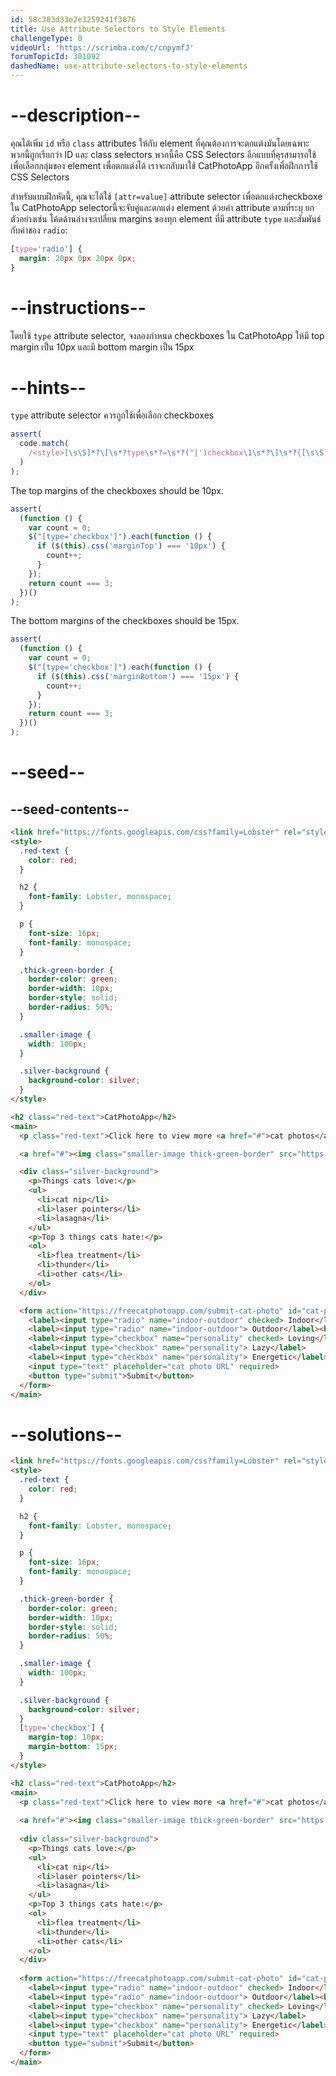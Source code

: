 ```yaml
---
id: 58c383d33e2e3259241f3076
title: Use Attribute Selectors to Style Elements
challengeType: 0
videoUrl: 'https://scrimba.com/c/cnpymfJ'
forumTopicId: 301092
dashedName: use-attribute-selectors-to-style-elements
---
```


# --description--

คุณได้เพิ่ม `id` หรือ `class` attributes ให้กับ element ที่คุณต้องการจะตกแต่งมันโดยเฉพาะ
พวกนี้ถูกเรียกว่า ID และ class selectors
พวกนี้คือ  CSS Selectors อีกแบบที่คุรสามารถใช้เพื่อเลือกกลุ่มของ element เพื่อตกแต่งได้
เราจะกลับมาใช้ CatPhotoApp อีกครั้งเพื่อฝึกการใช้ CSS Selectors

สำหรับแบบฝึกหัดนี้, คุณจะได้ใช้ `[attr=value]` attribute selector เพื่อตกแต่งcheckboxe ใน CatPhotoApp
selectorนี้จะจับคู่และตกแต่ง element ด้วยค่า attribute ตามที่ระบุ
ยกตัวอย่างเช่น โค้ดด้านล่างจะเปลี่ยน margins ของทุก element ที่มี attribute `type` และสัมพันธ์กับค่าของ `radio`:

```css
[type='radio'] {
  margin: 20px 0px 20px 0px;
}
```

# --instructions--

โดยใช้ `type` attribute selector, จงลองกำหนด checkboxes ใน CatPhotoApp ให้มี top margin เป็น 10px และมี bottom margin เป็น 15px

# --hints--

`type` attribute selector ควรถูกใช้เพื่อเลือก checkboxes

```js
assert(
  code.match(
    /<style>[\s\S]*?\[\s*?type\s*?=\s*?("|')checkbox\1\s*?\]\s*?{[\s\S]*?}[\s\S]*?<\/style>/gi
  )
);
```

The top margins of the checkboxes should be 10px.

```js
assert(
  (function () {
    var count = 0;
    $("[type='checkbox']").each(function () {
      if ($(this).css('marginTop') === '10px') {
        count++;
      }
    });
    return count === 3;
  })()
);
```

The bottom margins of the checkboxes should be 15px.

```js
assert(
  (function () {
    var count = 0;
    $("[type='checkbox']").each(function () {
      if ($(this).css('marginBottom') === '15px') {
        count++;
      }
    });
    return count === 3;
  })()
);
```

# --seed--

## --seed-contents--

```html
<link href="https://fonts.googleapis.com/css?family=Lobster" rel="stylesheet" type="text/css">
<style>
  .red-text {
    color: red;
  }

  h2 {
    font-family: Lobster, monospace;
  }

  p {
    font-size: 16px;
    font-family: monospace;
  }

  .thick-green-border {
    border-color: green;
    border-width: 10px;
    border-style: solid;
    border-radius: 50%;
  }

  .smaller-image {
    width: 100px;
  }

  .silver-background {
    background-color: silver;
  }
</style>

<h2 class="red-text">CatPhotoApp</h2>
<main>
  <p class="red-text">Click here to view more <a href="#">cat photos</a>.</p>

  <a href="#"><img class="smaller-image thick-green-border" src="https://cdn.freecodecamp.org/curriculum/cat-photo-app/relaxing-cat.jpg" alt="A cute orange cat lying on its back."></a>

  <div class="silver-background">
    <p>Things cats love:</p>
    <ul>
      <li>cat nip</li>
      <li>laser pointers</li>
      <li>lasagna</li>
    </ul>
    <p>Top 3 things cats hate:</p>
    <ol>
      <li>flea treatment</li>
      <li>thunder</li>
      <li>other cats</li>
    </ol>
  </div>

  <form action="https://freecatphotoapp.com/submit-cat-photo" id="cat-photo-form">
    <label><input type="radio" name="indoor-outdoor" checked> Indoor</label>
    <label><input type="radio" name="indoor-outdoor"> Outdoor</label><br>
    <label><input type="checkbox" name="personality" checked> Loving</label>
    <label><input type="checkbox" name="personality"> Lazy</label>
    <label><input type="checkbox" name="personality"> Energetic</label><br>
    <input type="text" placeholder="cat photo URL" required>
    <button type="submit">Submit</button>
  </form>
</main>
```

# --solutions--

```html
<link href="https://fonts.googleapis.com/css?family=Lobster" rel="stylesheet" type="text/css">
<style>
  .red-text {
    color: red;
  }

  h2 {
    font-family: Lobster, monospace;
  }

  p {
    font-size: 16px;
    font-family: monospace;
  }

  .thick-green-border {
    border-color: green;
    border-width: 10px;
    border-style: solid;
    border-radius: 50%;
  }

  .smaller-image {
    width: 100px;
  }

  .silver-background {
    background-color: silver;
  }
  [type='checkbox'] {
    margin-top: 10px;
    margin-bottom: 15px;
  }
</style>

<h2 class="red-text">CatPhotoApp</h2>
<main>
  <p class="red-text">Click here to view more <a href="#">cat photos</a>.</p>
  
  <a href="#"><img class="smaller-image thick-green-border" src="https://cdn.freecodecamp.org/curriculum/cat-photo-app/relaxing-cat.jpg" alt="A cute orange cat lying on its back."></a>
  
  <div class="silver-background">
    <p>Things cats love:</p>
    <ul>
      <li>cat nip</li>
      <li>laser pointers</li>
      <li>lasagna</li>
    </ul>
    <p>Top 3 things cats hate:</p>
    <ol>
      <li>flea treatment</li>
      <li>thunder</li>
      <li>other cats</li>
    </ol>
  </div>
  
  <form action="https://freecatphotoapp.com/submit-cat-photo" id="cat-photo-form">
    <label><input type="radio" name="indoor-outdoor" checked> Indoor</label>
    <label><input type="radio" name="indoor-outdoor"> Outdoor</label><br>
    <label><input type="checkbox" name="personality" checked> Loving</label>
    <label><input type="checkbox" name="personality"> Lazy</label>
    <label><input type="checkbox" name="personality"> Energetic</label><br>
    <input type="text" placeholder="cat photo URL" required>
    <button type="submit">Submit</button>
  </form>
</main>
```
